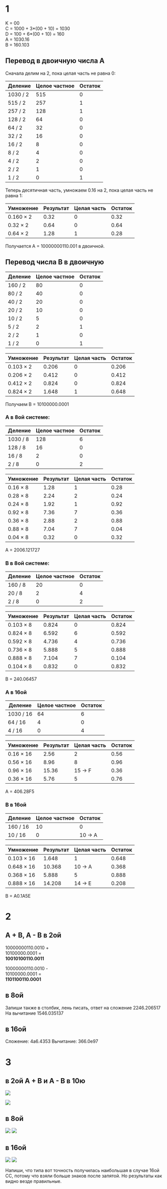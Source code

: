 # 1
K = 00  
C = 1000 + 3*(00 + 10) = 1030  
D = 100 + 6*(00 + 10) = 160  
A = 1030.16  
B = 160.103  
## Перевод в двоичную числа А
Сначала делим на 2, пока целая часть не равна 0:

|Деление|Целое частное|Остаток|
|---|---|---|
|1030 / 2|515|0|
|515 / 2|257|1|
|257 / 2|128|1|
|128 / 2|64|0|
|64 / 2|32|0|
|32 / 2|16|0|
|16 / 2|8|0|
|8 / 2|4|0|
|4 / 2|2|0|
|2 / 2|1|0|
|1 / 2|0|1|

Теперь десятичная часть, умножаем 0.16 на 2, пока целая часть не равна 1:

|Умножение|Результат|Целая часть|Остаток|
|---|---|---|---|
|0.160 × 2|0.32|0|0.32|
|0.32 × 2|0.64|0|0.64|
|0.64 × 2|1.28|1|0.28|

Получается А = 10000000110.001 в двоичной. 

## Перевод числа B в двоичную
|Деление|Целое частное|Остаток|
|---|---|---|
|160 / 2|80|0|
|80 / 2|40|0|
|40 / 2|20|0|
|20 / 2|10|0|
|10 / 2|5|0|
|5 / 2|2|1|
|2 / 2|1|0|
|1 / 2|0|1|

|Умножение|Результат|Целая часть|Остаток|
|---|---|---|---|
|0.103 × 2|0.206|0|0.206|
|0.206 × 2|0.412|0|0.412|
|0.412 × 2|0.824|0|0.824|
|0.824 × 2|1.648|1|0.648|

Получаем B = 10100000.0001

### А в 8ой системе:

|Деление|Целое частное|Остаток|
|---|---|---|
|1030 / 8|128|6|
|128 / 8|16|0|
|16 / 8|2|0|
|2 / 8|0|2|

|Умножение|Результат|Целая часть|Остаток|
|---|---|---|---|
|0.16 × 8|1.28|1|0.28|
|0.28 × 8|2.24|2|0.24|
|0.24 × 8|1.92|1|0.92|
|0.92 × 8|7.36|7|0.36|
|0.36 × 8|2.88|2|0.88|
|0.88 × 8|7.04|7|0.04|
|0.04 × 8|0.32|0|0.32|

A = 2006.121727

### В в 8ой системе:
|Деление|Целое частное|Остаток|
|---|---|---|
|160 / 8|20|0|
|20 / 8|2|4|
|2 / 8|0|2|

|Умножение|Результат|Целая часть|Остаток|
|---|---|---|---|
|0.103 × 8|0.824|0|0.824|
|0.824 × 8|6.592|6|0.592|
|0.592 × 8|4.736|4|0.736|
|0.736 × 8|5.888|5|0.888|
|0.888 × 8|7.104|7|0.104|
|0.104 × 8|0.832|0|0.832|

B = 240.06457

### A в 16ой
|Деление|Целое частное|Остаток|
|---|---|---|
|1030 / 16|64|6|
|64 / 16|4|0|
|4 / 16|0|4|

|Умножение|Результат|Целая часть|Остаток|
|---|---|---|---|
|0.16 × 16|2.56|2|0.56|
|0.56 × 16|8.96|8|0.96|
|0.96 × 16|15.36|15 → F|0.36|
|0.36 × 16|5.76|5|0.76|

A = 406.28F5
### B в 16ой

|Деление|Целое частное|Остаток|
|---|---|---|
|160 / 16|10|0|
|10 / 16|0|10 → A|

|Умножение|Результат|Целая часть|Остаток|
|---|---|---|---|
|0.103 × 16|1.648|1|0.648|
|0.648 × 16|10.368|10 → A|0.368|
|0.368 × 16|5.888|5|0.888|
|0.888 × 16|14.208|14 → E|0.208|

B = A0.1A5E
# 2 
## A + B, A - B в 2ой

10000000110.0010 +  
10100000.0001 =  
**10010100110.0011**



10000000110.0010 -  
10100000.0001 =  
**1101100110.0001**

## в 8ой
Запиши также в столбик, лень писать, ответ на сложение
2246.206517
На вычитание
1546.035137

## в 16ой
Сложение:
4a6.4353
Вычитание:
366.0e97

# 3
## в 2ой A + B и A - B в 10ю

![](photo5397785941675988504.jpg)

![](photo5397785941675988505.jpg)

## в 8ой
![](photo5397785941675988506.jpg)
![](photo5397785941675988507.jpg)
## в 16ой
![](photo5397785941675988508.jpg)
![](photo5397785941675988509.jpg)

Напиши, что типа вот точность получилась наибольшая в случае 16ой СС, потому что взяли больше знаков после запятой. Но результаты как видно везде правильные.